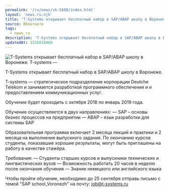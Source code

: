 ```yaml
---
permalink: '/ru/news/vk-5688/index.html'
layout: 'news.ru.njk'
title: 'T-Systems открывает бесплатный набор в SAP/ABAP школу в Воронеже'
source: ВКонтакте
tags:
  - news_ru
description: 'T-Systems открывает бесплатный набор в SAP/ABAP школу в Воронеже'
updatedAt: 1536818460
---
```

![T-Systems открывает бесплатный набор в SAP/ABAP школу в Воронеже. T-systems —](https://sun9-14.userapi.com/impf/c848520/v848520674/72128/NcifJbArljU.jpg?size=1276x713&quality=96&proxy=1&sign=ebcbdd69b519a534d2deaac432c7ff7a&c_uniq_tag=QDzkVwrggSaqBmhxYE_QwDwMOI5vszdB_h0DPfXdVwg&type=album)

T-Systems открывает бесплатный набор в SAP/ABAP школу в Воронеже.

T-systems — стратегическое подразделение корпорации Deutche Telekom и занимается разработкой программного обеспечения и и предоставлением коммуникационных услуг.

Обучение будет проходить с октября 2018 по январь 2019 года.

Обучение осуществляется в двух направлениях:
— SAP – основы бизнес процессов на предприятии
— ABAP – язык разработки для системы SAP

Образовательная программа включает 2 месяца лекций и практики и 2 месяца на выполнение выпускного задания. По окончанию курсов студенты, показавшие хорошие результаты, могут быть приглашены на работу в качестве стажёра.

Требования:
— Студенты старших курсов и выпускники технических и лингвистических вузов
— Возможность работать 20 часов в неделю после окончания обучения
— Знание немецкого или английского языка

Чтобы пройти обучение, необходимо до 25 сентября отправь письмо с темой "SAP school_Voronezh" на почту: job@t-systems.ru
